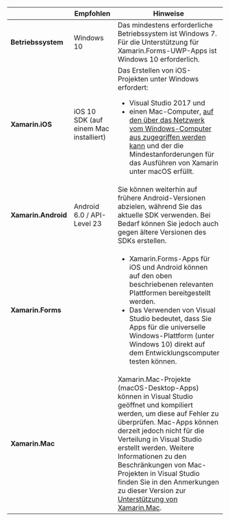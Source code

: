 ||Empfohlen|Hinweise|
|---|---|---|
|**Betriebssystem**|Windows 10|Das mindestens erforderliche Betriebssystem ist Windows 7. Für die Unterstützung für Xamarin.Forms-UWP-Apps ist Windows 10 erforderlich.
|**Xamarin.iOS**|iOS 10 SDK (auf einem Mac installiert)|Das Erstellen von iOS-Projekten unter Windows erfordert:<ul><li>Visual Studio 2017 und</li><li>einen Mac-Computer, <a href="~/ios/get-started/installation/windows/connecting-to-mac/index.md">auf den über das Netzwerk vom Windows-Computer aus zugegriffen werden kann</a> und der die Mindestanforderungen für das Ausführen von Xamarin unter macOS erfüllt.</li></ul>|
|**Xamarin.Android**|Android 6.0 / API-Level 23|Sie können weiterhin auf frühere Android-Versionen abzielen, während Sie das aktuelle SDK verwenden. Bei Bedarf können Sie jedoch auch gegen ältere Versionen des SDKs erstellen.|
|**Xamarin.Forms**||<ul><li>Xamarin.Forms-Apps für iOS und Android können auf den oben beschriebenen relevanten Plattformen bereitgestellt werden.</li><li>Das Verwenden von Visual Studio bedeutet, dass Sie Apps für die universelle Windows-Plattform (unter Windows 10) direkt auf dem Entwicklungscomputer testen können.</li></ul>|
|**Xamarin.Mac**||Xamarin.Mac-Projekte (macOS-Desktop-Apps) können in Visual Studio geöffnet und kompiliert werden, um diese auf Fehler zu überprüfen. Mac-Apps können derzeit jedoch nicht für die Verteilung in Visual Studio erstellt werden. Weitere Informationen zu den Beschränkungen von Mac-Projekten in Visual Studio finden Sie in den Anmerkungen zu dieser Version zur <a href="https://developer.xamarin.com/releases/vs/xamarin.vs_4/xamarin.vs_4.2/#Xamarin.Mac_minimum_support.">Unterstützung von Xamarin.Mac</a>.|

